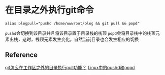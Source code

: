 # 在目录之外执行git命令

```
alias blogpull="pushd /home/wwwroot/blog && git pull && popd"
```
`pushd`会切换到该目录并且将该目录置于目录栈的栈顶
`popd`会将目录栈中的栈顶元素出栈，这时，栈顶元素发生变化，自然当前目录也会发生相应的切换

## Reference
[git怎么在工作区之外的目录执行pull功能？](https://www.oschina.net/question/878142_146126)
[Linux中的pushd和popd](https://blog.csdn.net/xia7139/article/details/50726971)